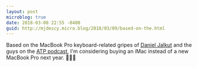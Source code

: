 ```yaml
---
layout: post
microblog: true
date: 2018-03-08 22:55 -0400
guid: http://mjdescy.micro.blog/2018/03/09/based-on-the.html
---
```

Based on the MacBook Pro keyboard-related gripes of [Daniel Jalkut](https://coreint.org/2018/03/episode-318-kind-of-a-litmus-test/) and the guys on the [ATP podcast](http://atp.fm), I'm considering buying an iMac instead of a new MacBook Pro next year. 🤷🏻‍♂️

